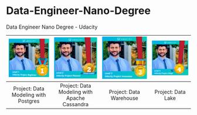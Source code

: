 # Data-Engineer-Nano-Degree
Data Engineer Nano Degree - Udacity


| ![Badge](projectBeginner.png) | ![Badge](projectPlanner.png) | ![Badge](projectInnovator.png)  | ![Badge](projectNinja.png) | 
|:---:|:---:|:---:|:---:|
| Project: Data Modeling with Postgres | Project: Data Modeling with Apache Cassandra | Project: Data Warehouse | Project: Data Lake |
